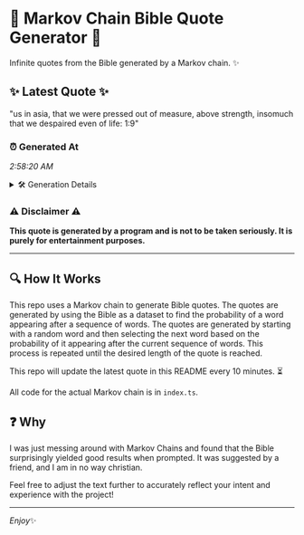 # 📖 Markov Chain Bible Quote Generator 📖

Infinite quotes from the Bible generated by a Markov chain. ✨

## ✨ Latest Quote ✨
"us in asia, that we were pressed out of measure, above strength, insomuch that we despaired even of life: 1:9"

### ⏰ Generated At
*2:58:20 AM*

<details>
    <summary>🛠️ Generation Details</summary>
    <p>
        <strong>🌱 Seed:</strong> us<br>
        <strong>🔄 Iterations:</strong> 19<br>
        <strong>📜 Context History:</strong><br>[ us ]: in<br>[ us, in ]: asia,<br>[ us, in, asia, ]: that<br>[ us, in, asia,, that ]: we<br>[ us, in, asia,, that, we ]: were<br>[ us, in, asia,, that, we, were ]: pressed<br>[ in, asia,, that, we, were, pressed ]: out<br>[ asia,, that, we, were, pressed, out ]: of<br>[ that, we, were, pressed, out, of ]: measure,<br>[ we, were, pressed, out, of, measure, ]: above<br>[ were, pressed, out, of, measure,, above ]: strength,<br>[ pressed, out, of, measure,, above, strength, ]: insomuch<br>[ out, of, measure,, above, strength,, insomuch ]: that<br>[ of, measure,, above, strength,, insomuch, that ]: we<br>[ measure,, above, strength,, insomuch, that, we ]: despaired<br>[ above, strength,, insomuch, that, we, despaired ]: even<br>[ strength,, insomuch, that, we, despaired, even ]: of<br>[ insomuch, that, we, despaired, even, of ]: life:<br>[ that, we, despaired, even, of, life: ]: 1:9<br>
    </p>
</details>

### ⚠️ Disclaimer ⚠️
**This quote is generated by a program and is not to be taken seriously. It is purely for entertainment purposes.**

---

## 🔍 How It Works

This repo uses a Markov chain to generate Bible quotes. The quotes are generated by using the Bible as a dataset to find the probability of a word appearing after a sequence of words. The quotes are generated by starting with a random word and then selecting the next word based on the probability of it appearing after the current sequence of words. This process is repeated until the desired length of the quote is reached.

This repo will update the latest quote in this README every 10 minutes. ⏳

All code for the actual Markov chain is in `index.ts`.

## ❓ Why

I was just messing around with Markov Chains and found that the Bible surprisingly yielded good results when prompted. 
It was suggested by a friend, and I am in no way christian.

Feel free to adjust the text further to accurately reflect your intent and experience with the project!

---

*Enjoy*✨
